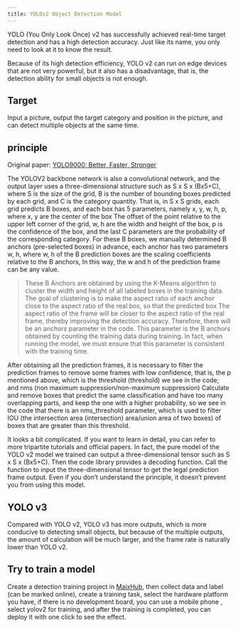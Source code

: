 ```yaml
---
title: YOLOv2 Object Detection Model
---
```



YOLO (You Only Look Once) v2 has successfully achieved real-time target detection and has a high detection accuracy. Just like its name, you only need to look at it to know the result.

Because of its high detection efficiency, YOLO v2 can run on edge devices that are not very powerful, but it also has a disadvantage, that is, the detection ability for small objects is not enough.

## Target

Input a picture, output the target category and position in the picture, and can detect multiple objects at the same time.


## principle

Original paper: [YOLO9000: Better, Faster, Stronger](https://arxiv.org/abs/1612.08242)

The YOLOV2 backbone network is also a convolutional network, and the output layer uses a three-dimensional structure such as S x S x (Bx5+C), where S is the size of the grid, B is the number of bounding boxes predicted by each grid, and C is the category quantity.
That is, in S x S grids, each grid predicts B boxes, and each box has 5 parameters, namely x, y, w, h, p, where x, y are the center of the box The offset of the point relative to the upper left corner of the grid, w, h are the width and height of the box, p is the confidence of the box, and the last C parameters are the probability of the corresponding category.
For these B boxes, we manually determined B anchors (pre-selected boxes) in advance, each anchor has two parameters w, h, where w, h of the B prediction boxes are the scaling coefficients relative to the B anchors, In this way, the w and h of the prediction frame can be any value.
> These B Anchors are obtained by using the K-Means algorithm to cluster the width and height of all labeled boxes in the training data. The goal of clustering is to make the aspect ratio of each anchor close to the aspect ratio of the real box, so that the predicted box The aspect ratio of the frame will be closer to the aspect ratio of the real frame, thereby improving the detection accuracy. Therefore, there will be an anchors parameter in the code. This parameter is the B anchors obtained by counting the training data during training. In fact, when running the model, we must ensure that this parameter is consistent with the training time.

After obtaining all the prediction frames, it is necessary to filter the prediction frames to remove some frames with low confidence, that is, the p mentioned above, which is the threshold (threshold) we see in the code; and nms (non maximum suppression/non-maximum suppression) Calculate and remove boxes that predict the same classification and have too many overlapping parts, and keep the one with a higher probability, so we see in the code that there is an nms_threshold parameter, which is used to filter IOU (the intersection area (intersection) area/union area of two boxes) of boxes that are greater than this threshold.


It looks a bit complicated. If you want to learn in detail, you can refer to more tripartite tutorials and official papers. In fact, the pure model of the YOLO v2 model we trained can output a three-dimensional tensor such as S x S x (Bx5+C). Then the code library provides a decoding function. Call the function to input the three-dimensional tensor to get the legal prediction frame output. Even if you don’t understand the principle, it doesn’t prevent you from using this model.

## YOLO v3

Compared with YOLO v2, YOLO v3 has more outputs, which is more conducive to detecting small objects, but because of the multiple outputs, the amount of calculation will be much larger, and the frame rate is naturally lower than YOLO v2.

## Try to train a model

Create a detection training project in [MaixHub](https://maixhub.com), then collect data and label (can be marked online), create a training task, select the hardware platform you have, if there is no development board, you can use a mobile phone , select yolov2 for training, and after the training is completed, you can deploy it with one click to see the effect.

